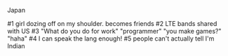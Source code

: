Japan

#1 girl dozing off on my shoulder. becomes friends
#2 LTE bands shared with US
#3 "What do you do for work" "programmer" "you make games?" "haha"
#4 I can speak the lang enough!
#5 people can't actually tell I'm Indian